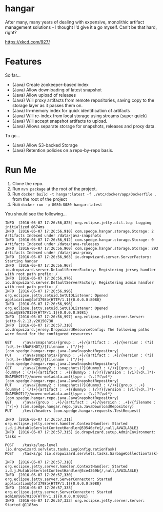 # hangar
After many, many years of dealing with expensive, monolithic artifact management solutions - I thought I'd give it a go myself. Can't be that hard, right?

https://xkcd.com/927/

# Features

So far...

* (Java) Create zookeeper-based index
* (Java) Allow downloading of latest snapshot
* (Java) Allow upload of releases
* (Java) Will proxy artifacts from remote repositories, saving copy to the storage layer as it passes them on.
* (Java) In-memory index for quick identification of artifacts
* (Java) Will re-index from local storage using streams (super quick)
* (Java) Will accept snapshot artifacts to upload. 
* (Java) Allows separate storage for snapshots, releases and proxy data.

To go...

* (Java) Allow S3-backed Storage
* (Java) Retention policies on a repo-by-repo basis.

# Run Me

1. Clone the repo.
2. Run `mvn package` at the root of the project.
3. Run `docker build -t hangar:latest -f ./etc/docker/app/Dockerfile .` from the root of the project
4. Run `docker run -p 8080:8080 hangar:latest`

You should see the following...

	INFO  [2016-05-07 17:26:56,825] org.eclipse.jetty.util.log: Logging initialized @674ms
	INFO  [2016-05-07 17:26:56,910] com.spedge.hangar.storage.Storage: 2 Artifacts Indexed under /data/java-snapshots
	INFO  [2016-05-07 17:26:56,912] com.spedge.hangar.storage.Storage: 0 Artifacts Indexed under /data/java-releases
	INFO  [2016-05-07 17:26:56,960] com.spedge.hangar.storage.Storage: 293 Artifacts Indexed under /data/java-proxy
	INFO  [2016-05-07 17:26:56,963] io.dropwizard.server.ServerFactory: Starting hangar
	INFO  [2016-05-07 17:26:56,967] io.dropwizard.server.DefaultServerFactory: Registering jersey handler with root path prefix: /
	INFO  [2016-05-07 17:26:56,976] io.dropwizard.server.DefaultServerFactory: Registering admin handler with root path prefix: /
	INFO  [2016-05-07 17:26:56,996] org.eclipse.jetty.setuid.SetUIDListener: Opened application@4bf3798b{HTTP/1.1}{0.0.0.0:8080}
	INFO  [2016-05-07 17:26:56,996] org.eclipse.jetty.setuid.SetUIDListener: Opened admin@58670130{HTTP/1.1}{0.0.0.0:8081}
	INFO  [2016-05-07 17:26:56,997] org.eclipse.jetty.server.Server: jetty-9.2.13.v20150730
	INFO  [2016-05-07 17:26:57,310] io.dropwizard.jersey.DropwizardResourceConfig: The following paths were found for the configured resources:

    GET     /java/snapshots/{group : .+}/{artifact : .+}/{version : (?i)[\d\.]+-SNAPSHOT}/{filename : [^/]+} (com.spedge.hangar.repo.java.JavaSnapshotRepository)
    PUT     /java/snapshots/{group : .+}/{artifact : .+}/{version : (?i)[\d\.]+-SNAPSHOT}/{filename : [^/]+} (com.spedge.hangar.repo.java.JavaSnapshotRepository)
    GET     /java/{dummy2 : (snapshots)?}{dummy3 : (/)+}{group : .+}{dummy4 : (/)+}{artifact : .+}{dummy5 : (/)?}{version : (?i)[\d\.]*(-SNAPSHOT)?}/maven-metadata.xml{type : (\.)?(\w)*} (com.spedge.hangar.repo.java.JavaSnapshotRepository)
    PUT     /java/{dummy2 : (snapshots)?}{dummy3 : (/)+}{group : .+}{dummy4 : (/)+}{artifact : .+}{dummy5 : (/)?}{version : (?i)[\d\.]*(-SNAPSHOT)?}/maven-metadata.xml{type : (\.)?(\w)*} (com.spedge.hangar.repo.java.JavaSnapshotRepository)
    GET     /java/{group : .+}/{artifact : .+}/{version : .+}/{filename : [^/]+} (com.spedge.hangar.repo.java.JavaDownloadRepository)
    PUT     /test/headers (com.spedge.hangar.requests.TestRequest)

	INFO  [2016-05-07 17:26:57,311] org.eclipse.jetty.server.handler.ContextHandler: Started i.d.j.MutableServletContextHandler@59546cfe{/,null,AVAILABLE}
	INFO  [2016-05-07 17:26:57,315] io.dropwizard.setup.AdminEnvironment: tasks = 

    POST    /tasks/log-level (io.dropwizard.servlets.tasks.LogConfigurationTask)
    POST    /tasks/gc (io.dropwizard.servlets.tasks.GarbageCollectionTask)

	INFO  [2016-05-07 17:26:57,318] org.eclipse.jetty.server.handler.ContextHandler: Started i.d.j.MutableServletContextHandler@5ce4369b{/,null,AVAILABLE}
	INFO  [2016-05-07 17:26:57,330] org.eclipse.jetty.server.ServerConnector: Started application@4bf3798b{HTTP/1.1}{0.0.0.0:8080}
	INFO  [2016-05-07 17:26:57,333] org.eclipse.jetty.server.ServerConnector: Started admin@58670130{HTTP/1.1}{0.0.0.0:8081}
	INFO  [2016-05-07 17:26:57,333] org.eclipse.jetty.server.Server: Started @1183ms
